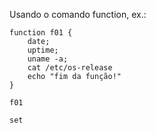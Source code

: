 Usando o comando function, ex.:

	function f01 {
		date;
		uptime;
		uname -a;
		cat /etc/os-release
		echo "fim da função!"
	}

	f01

	set
